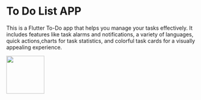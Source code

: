 # To Do List APP

This is a Flutter To-Do app that helps you manage your tasks effectively. It includes features like task alarms and notifications, a variety of languages, quick actions,charts for task statistics, and colorful task cards for a visually appealing experience.


<img src="https://github.com/NijatNaghiyev/to_do_app/assets/121041954/dbdeb425-25f5-493c-ad2c-96e5da50b178" width="100" height="100">

